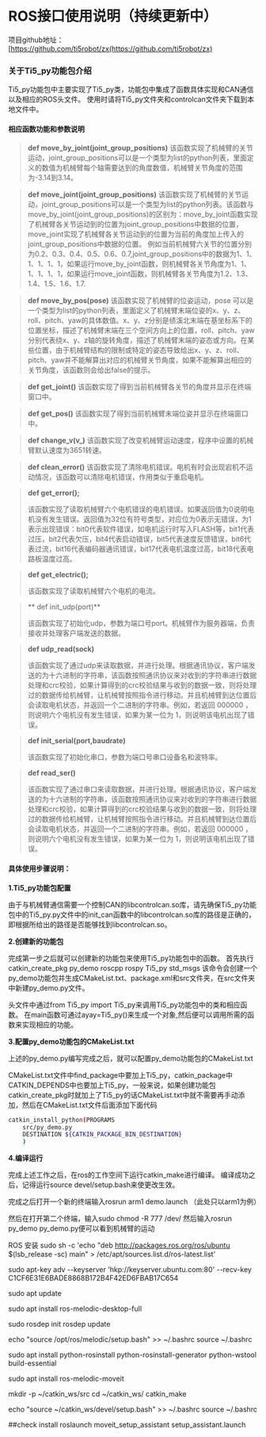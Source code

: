 # ROS接口使用说明（持续更新中）

项目github地址：\[<https://github.com/ti5robot/zx(https://github.com/ti5robot/zx)>

### 关于Ti5\_py功能包介绍

Ti5\_py功能包中主要实现了Ti5\_py类，功能包中集成了函数具体实现和CAN通信以及相应的ROS头文件。
使用时请将Ti5\_py文件夹和controlcan文件夹下载到本地文件中。

#### 相应函数功能和参数说明

> **def move\_by\_joint(joint\_group\_positions)**
> 该函数实现了机械臂的关节运动，joint\_group\_positions可以是一个类型为list的python列表，里面定义的数值为机械臂每个轴需要达到的角度数值，机械臂关节角度的范围为-3.14到3.14。

> **def move\_joint(joint\_group\_positions)**
> 该函数实现了机械臂的关节运动，joint\_group\_positions可以是一个类型为list的python列表。该函数与move\_by\_joint(joint\_group\_positions)的区别为：move\_by\_joint函数实现了机械臂各关节运动到的位置为joint\_group\_positions中数据的位置，move\_joint实现了机械臂各关节运动到的位置为当前的角度加上传入的joint\_group\_positions中数据的位置。
> 例如当前机械臂六关节的位置分别为0.2、0.3、0.4、0.5、0.6、0.7,joint\_group\_positions中的数据为1、1、1、1、1、1，如果运行move\_by\_joint函数，则机械臂各关节角度为1、1、1、1、1、1，如果运行move\_joint函数，则机械臂各关节角度为1.2、1.3、1.4、1.5、1.6、1.7.

> **def move\_by\_pos(pose)**
> 该函数实现了机械臂的位姿运动，pose 可以是一个类型为list的python列表，里面定义了机械臂末端位姿的x、y、z、roll、pitch、yaw的具体数值。x、y、z分别是绩溪北末端在基坐标系下的位置坐标，描述了机械臂末端在三个空间方向上的位置，roll、pitch、yaw分别代表绕x、y、z轴的旋转角度，描述了机械臂末端的姿态或方向。在某些位置，由于机械臂结构的限制或特定的姿态导致给出x、y、z、roll、pitch、yaw并不能解算出对应的机械臂关节角度，如果不能解算出相应的关节角度，该函数则会给出false的提示。

> **def get\_joint()**
> 该函数实现了得到当前机械臂各关节的角度并显示在终端窗口中。

> **def get\_pos()**
> 该函数实现了得到当前机械臂末端位姿并显示在终端窗口中。

> **def change\_v(v\_)**
> 该函数实现了改变机械臂运动速度，程序中设置的机械臂默认速度为3651转速。

> **def clean\_error()**
> 该函数实现了清除电机错误。电机有时会出现宕机不运动情况，该函数可以清除电机错误，作用类似于重启电机。

> **def get\_error();**
>
> 该函数实现了读取机械臂六个电机错误的电机错误。如果返回值为0说明电机没有发生错误。返回值为32位有符号类型，对应位为0表示无错误，为1表示出现错误：bit0代表软件错误，如电机运行时写入FLASH等，bit1代表过压，bit2代表欠压，bit4代表启动错误，bit5代表速度反馈错误，bit6代表过流，bit16代表编码器通讯错误，bit17代表电机温度过高，bit18代表电路板温度过高。

> **def get\_electric();**
>
> 该函数实现了读取机械臂六个电机的电流。

> \*\* def init\_udp(port)\*\*
>
> 该函数实现了初始化udp，参数为端口号port。机械臂作为服务器端，负责接收并处理客户端发送的数据。

> **def udp\_read(sock)**
>
> 该函数实现了通过udp来读取数据，并进行处理。根据通讯协议，客户端发送的为十六进制的字符串，该函数按照通讯协议来对收到的字符串进行数据处理和crc校验，如果计算得到的crc校验结果与收到的数据一致，则将处理过的数据传给机械臂，让机械臂按照指令进行移动。并且机械臂到达位置后会读取电机状态，并返回一个二进制的字符串。例如，若返回 000000 ，则说明六个电机没有发生错误，如果为某一位为 1，则说明该电机出现了错误。

> **def init\_serial(port,baudrate)**
>
> 该函数实现了初始化串口，参数为端口号串口设备名和波特率。

> **def read\_ser()**
>
> 该函数实现了通过串口来读取数据，并进行处理。根据通讯协议，客户端发送的为十六进制的字符串，该函数按照通讯协议来对收到的字符串进行数据处理和crc校验，如果计算得到的crc校验结果与收到的数据一致，则将处理过的数据传给机械臂，让机械臂按照指令进行移动。并且机械臂到达位置后会读取电机状态，并返回一个二进制的字符串。例如，若返回 000000 ，则说明六个电机没有发生错误，如果为某一位为 1，则说明该电机出现了错误。

#### 具体使用步骤说明：

**1.Ti5\_py功能包配置**

由于与机械臂通信需要一个控制CAN的libcontrolcan.so库，请先确保Ti5\_py功能包中的Ti5\_py.py文件中的init\_can函数中的libcontrolcan.so库的路径是正确的，即根据所给出的路径是否能够找到libcontrolcan.so。

**2.创建新的功能包**

完成第一步之后就可以创建新的功能包来使用Ti5\_py功能包中的函数。
首先执行 catkin\_create\_pkg  py\_demo  roscpp  rospy  Ti5\_py  std\_msgs
该命令会创建一个py\_demo功能包并生成CMakeList.txt、package.xml和src文件夹，在src文件夹中新建py\_demo.py文件。

头文件中通过from Ti5\_py import Ti5\_py来调用Ti5\_py功能包中的类和相应函数。
在main函数可通过ayay\=Ti5\_py()来生成一个对象,然后便可以调用所需的函数来实现相应的功能。

**3.配置py\_demo功能包的CMakeList.txt**

上述的py\_demo.py编写完成之后，就可以配置py\_demo功能包的CMakeList.txt

CMakeList.txt文件中find\_package中要加上Ti5\_py，catkin\_package中CATKIN\_DEPENDS中也要加上Ti5\_py，一般来说，如果创建功能包catkin\_create\_pkg时就加上了Ti5\_py的话CMakeList.txt中就不需要再手动添加，然后在CMakeList.txt文件后面添加下面代码

```bash
catkin_install_python(PROGRAMS
	src/py_demo.py
	DESTINATION ${CATKIN_PACKAGE_BIN_DESTINATION}
	)
```

**4.编译运行**

完成上述工作之后，在ros的工作空间下运行catkin\_make进行编译。
编译成功之后，记得运行source devel/setup.bash来使更改生效。

完成之后打开一个新的终端输入rosrun arm1 demo.launch （此处只以arm1为例）

然后在打开第二个终端，输入sudo chmod -R 777 /dev/
然后输入rosrun py\_demo py\_demo.py便可以看到机械臂的运动



ROS 安装
sudo sh -c 'echo "deb http://packages.ros.org/ros/ubuntu $(lsb_release -sc) main" > /etc/apt/sources.list.d/ros-latest.list'

sudo apt-key adv --keyserver 'hkp://keyserver.ubuntu.com:80' --recv-key C1CF6E31E6BADE8868B172B4F42ED6FBAB17C654

sudo apt update

sudo apt install ros-melodic-desktop-full

sudo rosdep init
rosdep update

echo "source /opt/ros/melodic/setup.bash" >> ~/.bashrc
source ~/.bashrc

sudo apt install python-rosinstall python-rosinstall-generator python-wstool build-essential

sudo apt install ros-melodic-moveit

mkdir -p ~/catkin_ws/src
cd ~/catkin_ws/
catkin_make

echo "source ~/catkin_ws/devel/setup.bash" >> ~/.bashrc
source ~/.bashrc

##check install 
roslaunch moveit_setup_assistant setup_assistant.launch
